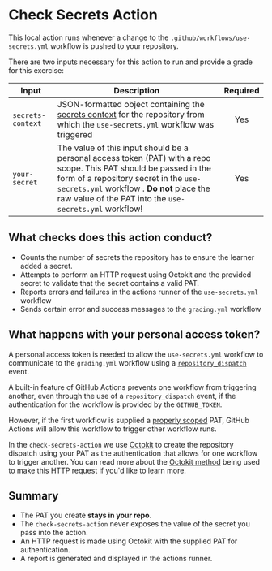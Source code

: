 # Check Secrets Action

This local action runs whenever a change to the `.github/workflows/use-secrets.yml` workflow is pushed to your repository.

There are two inputs necessary for this action to run and provide a grade for this exercise:

| Input           | Description                                                                                                                                                                                                                             | Required |
| --------------- | --------------------------------------------------------------------------------------------------------------------------------------------------------------------------------------------------------------------------------------- | :----------------: |
| `secrets-context` | JSON-formatted object containing the [secrets context](https://docs.github.com/en/actions/reference/context-and-expression-syntax-for-github-actions#contexts) for the repository from which the `use-secrets.yml` workflow was triggered |         Yes         |
| `your-secret`     | The value of this input should be a personal access token (PAT) with a repo scope. This PAT should be passed in the form of a repository secret in the `use-secrets.yml` workflow . **Do not** place the raw value of the PAT into the `use-secrets.yml` workflow!  |         Yes         |

## What checks does this action conduct?

- Counts the number of secrets the repository has to ensure the learner added a secret.
- Attempts to perform an HTTP request using Octokit and the provided secret to validate that the secret contains a valid PAT.
- Reports errors and failures in the actions runner of the `use-secrets.yml` workflow
- Sends certain error and success messages to the `grading.yml` workflow

## What happens with your personal access token?

A personal access token is needed to allow the `use-secrets.yml` workflow to communicate to the `grading.yml` workflow using a [`repository_dispatch`](https://docs.github.com/en/actions/reference/events-that-trigger-workflows#repository_dispatch) event.

A built-in feature of GitHub Actions prevents one workflow from triggering another, even through the use of a `repository_dispatch` event, if the authentication for the workflow is provided by the `GITHUB_TOKEN`.

However, if the first workflow is supplied a [properly scoped](https://docs.github.com/en/rest/reference/repos#create-a-repository-dispatch-event) PAT, GitHub Actions will allow this workflow to trigger other workflow runs.

In the `check-secrets-action` we use [Octokit](https://github.com/octokit) to create the repository dispatch using your PAT as the authentication that allows for one workflow to trigger another. You can read more about the [Octokit method](https://octokit.github.io/rest.js/v18#repos-create-dispatch-event) being used to make this HTTP request if you'd like to learn more.

## Summary

- The PAT you create **stays in your repo**.
- The `check-secrets-action` never exposes the value of the secret you pass into the action.
- An HTTP request is made using Octokit with the supplied PAT for authentication.
- A report is generated and displayed in the actions runner.
